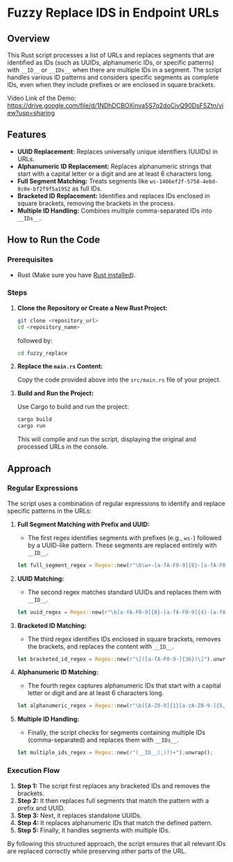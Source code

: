 # Fuzzy Replace IDS in Endpoint URLs

## Overview

This Rust script processes a list of URLs and replaces segments that are identified as IDs (such as UUIDs, alphanumeric IDs, or specific patterns) with `__ID__` or `__IDs__` when there are multiple IDs in a segment. The script handles various ID patterns and considers specific segments as complete IDs, even when they include prefixes or are enclosed in square brackets.

Video Link of the Demo: https://drive.google.com/file/d/1NDhDCBOXinva5S7q2doCivQ90DsFSZtn/view?usp=sharing

## Features

- **UUID Replacement:** Replaces universally unique identifiers (UUIDs) in URLs.
- **Alphanumeric ID Replacement:** Replaces alphanumeric strings that start with a capital letter or a digit and are at least 6 characters long.
- **Full Segment Matching:** Treats segments like `ws-1406ef2f-5758-4ebd-8c0e-bf2f9f5a1952` as full IDs.
- **Bracketed ID Replacement:** Identifies and replaces IDs enclosed in square brackets, removing the brackets in the process.
- **Multiple ID Handling:** Combines multiple comma-separated IDs into `__IDs__`.

## How to Run the Code

### Prerequisites

- Rust (Make sure you have [Rust installed](https://www.rust-lang.org/tools/install)).

### Steps

1. **Clone the Repository or Create a New Rust Project:**

   ```sh
   git clone <repository_url>
   cd <repository_name>
   ```

   followed by:

   ```sh
   cd fuzzy_replace
   ```

2. **Replace the `main.rs` Content:**

   Copy the code provided above into the `src/main.rs` file of your project.

3. **Build and Run the Project:**

   Use Cargo to build and run the project:

   ```sh
   cargo build
   cargo run
   ```

   This will compile and run the script, displaying the original and processed URLs in the console.

## Approach

### Regular Expressions

The script uses a combination of regular expressions to identify and replace specific patterns in the URLs:

1. **Full Segment Matching with Prefix and UUID:**
   - The first regex identifies segments with prefixes (e.g., `ws-`) followed by a UUID-like pattern. These segments are replaced entirely with `__ID__`.
   
   ```rust
   let full_segment_regex = Regex::new(r"\b\w+-[a-fA-F0-9]{8}-[a-fA-F0-9]{4}-[a-fA-F0-9]{4}-[a-fA-F0-9]{4}-[a-fA-F0-9]{12}\b").unwrap();
   ```

2. **UUID Matching:**
   - The second regex matches standard UUIDs and replaces them with `__ID__`.
   
   ```rust
   let uuid_regex = Regex::new(r"\b[a-fA-F0-9]{8}-[a-fA-F0-9]{4}-[a-fA-F0-9]{4}-[a-fA-F0-9]{4}-[a-fA-F0-9]{12}\b").unwrap();
   ```

3. **Bracketed ID Matching:**
   - The third regex identifies IDs enclosed in square brackets, removes the brackets, and replaces the content with `__ID__`.
   
   ```rust
   let bracketed_id_regex = Regex::new(r"\[([a-fA-F0-9-]{36})\]").unwrap();
   ```

4. **Alphanumeric ID Matching:**
   - The fourth regex captures alphanumeric IDs that start with a capital letter or digit and are at least 6 characters long.
   
   ```rust
   let alphanumeric_regex = Regex::new(r"\b([A-Z0-9]{1}[a-zA-Z0-9-]{5,})\b").unwrap();
   ```

5. **Multiple ID Handling:**
   - Finally, the script checks for segments containing multiple IDs (comma-separated) and replaces them with `__IDs__`.
   
   ```rust
   let multiple_ids_regex = Regex::new(r"(__ID__(,)?)+").unwrap();
   ```

### Execution Flow

1. **Step 1:** The script first replaces any bracketed IDs and removes the brackets.
2. **Step 2:** It then replaces full segments that match the pattern with a prefix and UUID.
3. **Step 3:** Next, it replaces standalone UUIDs.
4. **Step 4:** It replaces alphanumeric IDs that match the defined pattern.
5. **Step 5:** Finally, it handles segments with multiple IDs.

By following this structured approach, the script ensures that all relevant IDs are replaced correctly while preserving other parts of the URL.
